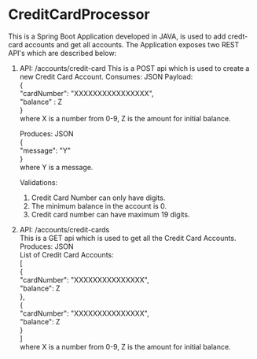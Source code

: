 # CreditCardProcessor
This is a Spring Boot Application developed in JAVA, is used to add credt-card accounts and get all accounts. The Application exposes two REST API's which are described below:

1. API: /accounts/credit-card 
   This is a POST api which is used to create a new Credit Card Account.
   Consumes: JSON
   Payload:  
            {  
               "cardNumber": "XXXXXXXXXXXXXXXX",  
               "balance" : Z  
            }    
            where X is a number from 0-9, Z is the amount for initial balance.  
            
   Produces: JSON  
             {   
               "message": "Y"  
             }   
             where Y is a message.  
    
    Validations:  
    1. Credit Card Number can only have digits.  
    2. The minimum balance in the account is 0.  
    3. Credit card number can have maximum 19 digits.  
    
2. API: /accounts/credit-cards  
   This is a GET api which is used to get all the Credit Card Accounts.  
   Produces: JSON   
   List of Credit Card Accounts:  
            [  
                {  
                    "cardNumber": "XXXXXXXXXXXXXXX",  
                    "balance": Z   
                },  
                {  
                    "cardNumber": "XXXXXXXXXXXXXXX",  
                    "balance": Z  
                }  
            ]  
  where X is a number from 0-9, Z is the amount for initial balance.
